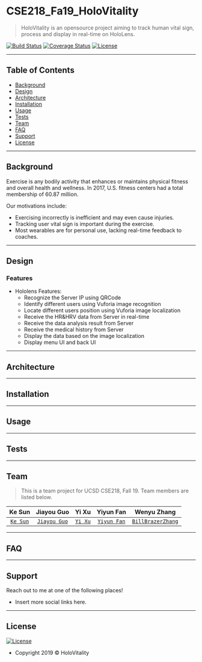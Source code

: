 # CSE218_Fa19_HoloVitality

> HoloVitality is an opensource project aiming to track human vital sign, process and display in real-time on HoloLens.


[![Build Status](http://img.shields.io/travis/badges/badgerbadgerbadger.svg?style=flat-square)](https://travis-ci.org/badges/badgerbadgerbadger) [![Coverage Status](http://img.shields.io/coveralls/badges/badgerbadgerbadger.svg?style=flat-square)](https://coveralls.io/r/badges/badgerbadgerbadger) [![License](http://img.shields.io/:license-mit-blue.svg?style=flat-square)](http://badges.mit-license.org) 

---

## Table of Contents 

- [Background](#background)
- [Design](#design)
- [Architecture](#architecture)
- [Installation](#installation)
- [Usage](#usage)
- [Tests](#tests)
- [Team](#team)
- [FAQ](#faq)
- [Support](#support)
- [License](#license)

---

## Background

Exercise is any bodily activity that enhances or maintains physical fitness and overall health and wellness. In 2017, U.S. fitness centers had a total membership of 60.87 million.

Our motivations include:
- Exercising incorrectly is inefficient and may even cause injuries.
- Tracking user vital sign is important during the exercise.
- Most wearables are for personal use, lacking real-time feedback to coaches.

---

## Design
### Features
- Hololens Features: 
  * Recognize the Server IP using QRCode
  * Identify different users using Vuforia image recognition
  * Locate different users position using Vuforia image localization
  * Receive the HR&HRV data from Server in real-time
  * Receive the data analysis result from Server
  * Receive the medical history from Server
  * Display the data based on the image localization
  * Display menu UI and back UI

---

## Architecture

---

## Installation

---

## Usage

---

## Tests 

---

## Team
> This is a team project for UCSD CSE218, Fall 19. Team members are listed below.

| **Ke Sun**</a> | **Jiayou Guo** | **Yi Xu** | **Yiyun Fan** | **Wenyu Zhang** |
| :---: |:---:| :---:| :---:| :---:|
| <a href="http://github.com/fvcproductions" target="_blank">`Ke Sun`</a> | <a href="http://github.com/fvcproductions" target="_blank">`Jiayou Guo`</a> | <a href="http://github.com/fvcproductions" target="_blank">`Yi Xu`</a> | <a href="http://github.com/fvcproductions" target="_blank">`Yiyun Fan`</a> | <a href="https://github.com/BillBrazerZhang" target="_blank">`BillBrazerZhang`</a> | 

---

## FAQ

---

## Support

Reach out to me at one of the following places!
- Insert more social links here.

---

## License

[![License](http://img.shields.io/:license-mit-blue.svg?style=flat-square)](http://badges.mit-license.org)
- Copyright 2019 © HoloVitality
